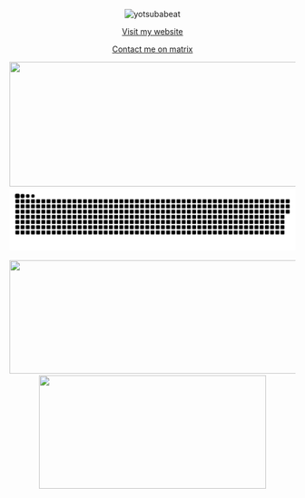 <p align="center"><img src="https://komarev.com/ghpvc/?username=yotsubabeat&label=Profile%20views&color=0e75b6&style=flat" alt="yotsubabeat"/></p>
<p align="center"><a href="https://yotsubabeat.github.io">Visit my website</a></p>
<p align="center"><a href="https://matrix.to/@sewersvs:matrix.org/#contact_me:matrix.org">Contact me on matrix</a></p>
<p align="center">
  <img width="800" height="220" src="https://streak-stats.demolab.com?user=yotsubabeat&theme=highcontrast&hide_border=true&border_radius=5&card_width=800">
  <img width="1000" src="github-snake.svg" alt="snake"/>
</p>
<p align="center">
  <img width="600" height="200" src="https://github-readme-stats.vercel.app/api?username=yotsubabeat&show_icons=true&theme=vision-friendly-dark">
  <img width="400" height="200" src="https://github-readme-stats.vercel.app/api/top-langs/?username=yotsubabeat&size_weight=0.0005&count_weight=0.3&layout=compact&theme=vision-friendly-dark">
</p>
